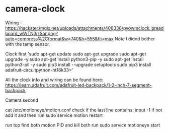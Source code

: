 # camera-clock

Wiring - https://hackster.imgix.net/uploads/attachments/408336/pyowmclock_breadboard_wWTN3jzSar.png?auto=compress%2Cformat&w=740&h=555&fit=max Note I didnd bother with the temp sensor.

Clock first
'sudo apt-get update
sudo apt-get upgrade
sudo apt-get upgrade -y
sudo apt-get install python3-pip -y
sudo apt-get install python3-pil -y
sudo pip3 install --upgrade setuptools
sudo pip3 install adafruit-circuitpython-ht16k33>'

All the clock info and wiring can be found here: https://learn.adafruit.com/adafruit-led-backpack/1-2-inch-7-segment-backpack 

Camera second

cat /etc/motioneye/motion.conf
check if the last line contains: input -1 if not add it and then run
sudo service motion restart

run top
find both motion PID and kill both
run sudo service motioneye start
